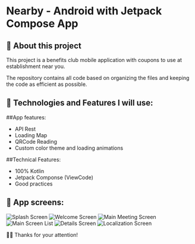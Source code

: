 # Nearby - Android with Jetpack Compose App

## 📱 About this project
This project is a benefits club mobile application with coupons to use at establishment near you.

The repository contains all code based on organizing the files and keeping the code as efficient as possible.

##  🤔 Technologies and Features I will use:

##App features:
* API Rest
* Loading Map
* QRCode Reading
* Custom color theme and loading animations

##Technical Features:
* 100% Kotlin
* Jetpack Componse (ViewCode)
* Good practices

##  📱 App screens:

![Splash Screen](https://github.com/edsonpsantos/images/blob/main/android_images/NearbyApp/SplashScreen.png)
![Welcome Screen](https://github.com/edsonpsantos/images/blob/main/android_images/NearbyApp/WelcomeScreen.png)
![Main Meeting Screen](https://github.com/edsonpsantos/images/blob/main/android_images/NearbyApp/MainScreen.png)
![Main Screen List](https://github.com/edsonpsantos/images/blob/main/android_images/NearbyApp/MainScreenList.png)
![Details Screen](https://github.com/edsonpsantos/images/blob/main/android_images/NearbyApp/DetailsScreen.png)
![Localization Screen](https://github.com/edsonpsantos/images/blob/main/android_images/NearbyApp/LocalizationScreen.png)



🙏🏽 Thanks for your attention! 
